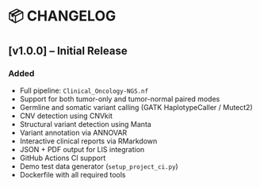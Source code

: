 # 📦 CHANGELOG

## [v1.0.0] – Initial Release

### Added
- Full pipeline: `Clinical_Oncology-NGS.nf`
- Support for both tumor-only and tumor-normal paired modes
- Germline and somatic variant calling (GATK HaplotypeCaller / Mutect2)
- CNV detection using CNVkit
- Structural variant detection using Manta
- Variant annotation via ANNOVAR
- Interactive clinical reports via RMarkdown
- JSON + PDF output for LIS integration
- GitHub Actions CI support
- Demo test data generator (`setup_project_ci.py`)
- Dockerfile with all required tools

